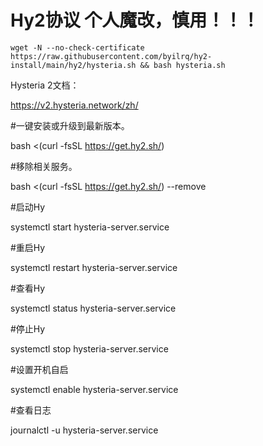 # Hy2协议 个人魔改，慎用！！！


```shell
wget -N --no-check-certificate https://raw.githubusercontent.com/byilrq/hy2-install/main/hy2/hysteria.sh && bash hysteria.sh
```
Hysteria 2文档：

https://v2.hysteria.network/zh/

#一键安装或升级到最新版本。

bash <(curl -fsSL https://get.hy2.sh/)

#移除相关服务。

bash <(curl -fsSL https://get.hy2.sh/) --remove

#启动Hy

systemctl start hysteria-server.service

#重启Hy

systemctl restart hysteria-server.service

#查看Hy

systemctl status hysteria-server.service

#停止Hy

systemctl stop hysteria-server.service

#设置开机自启

systemctl enable hysteria-server.service

#查看日志

journalctl -u hysteria-server.service
